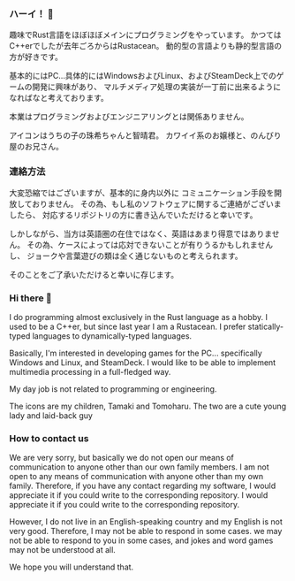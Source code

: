 ### ハーイ！ 👋

趣味でRust言語をほぼほぼメインにプログラミングをやっています。
かつてはC++erでしたが去年ごろからはRustacean。
動的型の言語よりも静的型言語の方が好きです。

基本的にはPC…具体的にはWindowsおよびLinux、およびSteamDeck上でのゲームの開発に興味があり、
マルチメディア処理の実装が一丁前に出来るようになればなと考えております。

本業はプログラミングおよびエンジニアリングとは関係ありません。

アイコンはうちの子の珠希ちゃんと智晴君。
カワイイ系のお嬢様と、のんびり屋のお兄さん。


### 連絡方法

大変恐縮ではございますが、基本的に身内以外に
コミュニケーション手段を開放しておりません。
その為、もし私のソフトウェアに関するご連絡がございましたら、
対応するリポジトリの方に書き込んでいただけると幸いです。

しかしながら、当方は英語圏の在住ではなく、英語はあまり得意ではありません。
その為、ケースによっては応対できないことが有りうるかもしれませんし、
ジョークや言葉遊びの類は全く通じないものと考えられます。

そのことをご了承いただけると幸いに存じます。


### Hi there 👋

I do programming almost exclusively in the Rust language as a hobby.
I used to be a C++er, but since last year I am a Rustacean.
I prefer statically-typed languages to dynamically-typed languages.

Basically, I'm interested in developing games for the PC... specifically Windows and Linux, and SteamDeck.
I would like to be able to implement multimedia processing in a full-fledged way.

My day job is not related to programming or engineering.

The icons are my children, Tamaki and Tomoharu.
The two are a cute young lady and laid-back guy


### How to contact us

We are very sorry, but basically we do not open our means of communication to anyone other than our own family members.
I am not open to any means of communication with anyone other than my own family.
Therefore, if you have any contact regarding my software, I would appreciate it if you could write to the corresponding repository.
I would appreciate it if you could write to the corresponding repository.

However, I do not live in an English-speaking country and my English is not very good.
Therefore, I may not be able to respond in some cases.
we may not be able to respond to you in some cases, and jokes and word games may not be understood at all.

We hope you will understand that.

<!--
**TunamayoDX4/TunamayoDX4** is a ✨ _special_ ✨ repository because its `README.md` (this file) appears on your GitHub profile.

Here are some ideas to get you started:

- 🔭 I’m currently working on ...
- 🌱 I’m currently learning ...
- 👯 I’m looking to collaborate on ...
- 🤔 I’m looking for help with ...
- 💬 Ask me about ...
- 📫 How to reach me: ...
- 😄 Pronouns: ...
- ⚡ Fun fact: ...
-->

